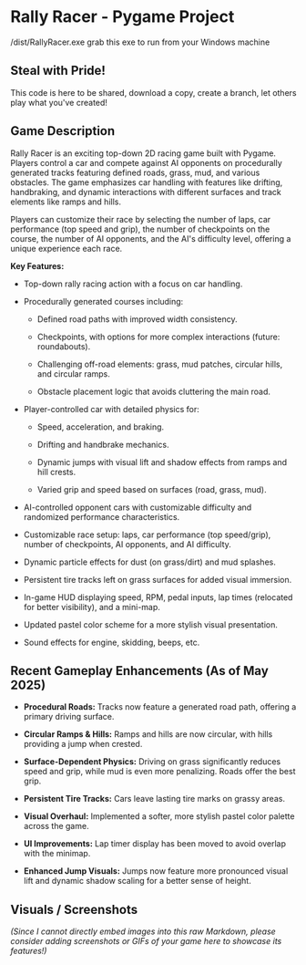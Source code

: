 # Rally Racer - Pygame Project

/dist/RallyRacer.exe grab this exe to run from your Windows machine

## Steal with Pride!

This code is here to be shared, download a copy, create a branch, let others play what you've created!

## Game Description

Rally Racer is an exciting top-down 2D racing game built with Pygame. Players control a car and compete against AI opponents on procedurally generated tracks featuring defined roads, grass, mud, and various obstacles. The game emphasizes car handling with features like drifting, handbraking, and dynamic interactions with different surfaces and track elements like ramps and hills.

Players can customize their race by selecting the number of laps, car performance (top speed and grip), the number of checkpoints on the course, the number of AI opponents, and the AI's difficulty level, offering a unique experience each race.

**Key Features:**

* Top-down rally racing action with a focus on car handling.

* Procedurally generated courses including:

  * Defined road paths with improved width consistency.

  * Checkpoints, with options for more complex interactions (future: roundabouts).

  * Challenging off-road elements: grass, mud patches, circular hills, and circular ramps.

  * Obstacle placement logic that avoids cluttering the main road.

* Player-controlled car with detailed physics for:

  * Speed, acceleration, and braking.

  * Drifting and handbrake mechanics.

  * Dynamic jumps with visual lift and shadow effects from ramps and hill crests.

  * Varied grip and speed based on surfaces (road, grass, mud).

* AI-controlled opponent cars with customizable difficulty and randomized performance characteristics.

* Customizable race setup: laps, car performance (top speed/grip), number of checkpoints, AI opponents, and AI difficulty.

* Dynamic particle effects for dust (on grass/dirt) and mud splashes.

* Persistent tire tracks left on grass surfaces for added visual immersion.

* In-game HUD displaying speed, RPM, pedal inputs, lap times (relocated for better visibility), and a mini-map.

* Updated pastel color scheme for a more stylish visual presentation.

* Sound effects for engine, skidding, beeps, etc.

## Recent Gameplay Enhancements (As of May 2025)

* **Procedural Roads:** Tracks now feature a generated road path, offering a primary driving surface.

* **Circular Ramps & Hills:** Ramps and hills are now circular, with hills providing a jump when crested.

* **Surface-Dependent Physics:** Driving on grass significantly reduces speed and grip, while mud is even more penalizing. Roads offer the best grip.

* **Persistent Tire Tracks:** Cars leave lasting tire marks on grassy areas.

* **Visual Overhaul:** Implemented a softer, more stylish pastel color palette across the game.

* **UI Improvements:** Lap timer display has been moved to avoid overlap with the minimap.

* **Enhanced Jump Visuals:** Jumps now feature more pronounced visual lift and dynamic shadow scaling for a better sense of height.

## Visuals / Screenshots

*(Since I cannot directly embed images into this raw Markdown, please consider adding screenshots or GIFs of your game here to showcase its features!)*